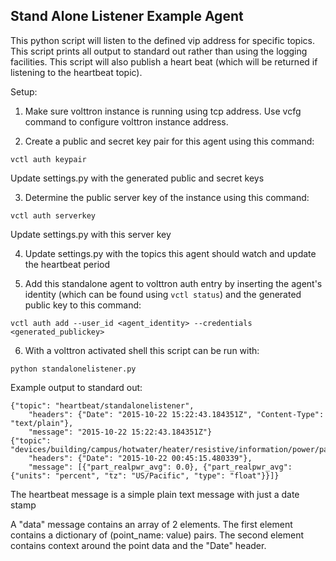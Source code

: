 ## Stand Alone Listener Example Agent
This python script will listen to the defined vip address for specific
topics. This script prints all output to standard out rather than using the
logging facilities. This script will also publish a heart beat
(which will be returned if listening to the heartbeat topic).

Setup:
1. Make sure volttron instance is running using tcp address. Use vcfg
command to configure volttron instance address.

2. Create a public and secret key pair for this agent using this command:
```
vctl auth keypair
```
Update settings.py with the generated public and secret keys

3. Determine the public server key of the instance using this command: 
```
vctl auth serverkey
```
Update settings.py with this server key

4. Update settings.py with the topics this agent should watch and update the heartbeat period

5. Add this standalone agent to volttron auth entry by inserting the agent's identity (which can be found using `vctl status`)
and the generated public key to this command:
```
vctl auth add --user_id <agent_identity> --credentials <generated_publickey>
```

6. With a volttron activated shell this script can be run with:
```
python standalonelistener.py
```

Example output to standard out:
```
{"topic": "heartbeat/standalonelistener",
    "headers": {"Date": "2015-10-22 15:22:43.184351Z", "Content-Type": "text/plain"},
    "message": "2015-10-22 15:22:43.184351Z"}
{"topic": "devices/building/campus/hotwater/heater/resistive/information/power/part_realpwr_avg",
    "headers": {"Date": "2015-10-22 00:45:15.480339"},
    "message": [{"part_realpwr_avg": 0.0}, {"part_realpwr_avg": {"units": "percent", "tz": "US/Pacific", "type": "float"}}]}
```
The heartbeat message is a simple plain text message with just a date stamp

A "data" message contains an array of 2 elements. The first element 
contains a dictionary of (point_name: value) pairs. The second element
contains context around the point data and the "Date" header.
